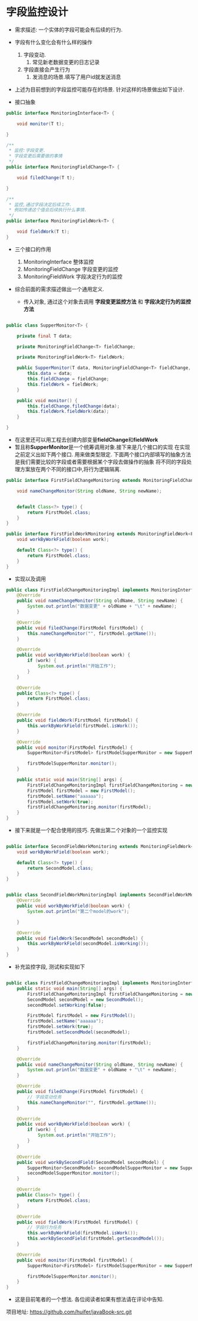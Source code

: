 # 字段监控设计
- 需求描述: 一个实体的字段可能会有后续的行为.

- 字段有什么变化会有什么样的操作
    1. 字段变动.
        1. 常见新老数据变更的日志记录
    2. 字段直接会产生行为
        1. 发消息的场景.填写了用户id就发送消息
        
- 上述为目前想到的字段监控可能存在的场景. 针对这样的场景做出如下设计.

- 接口抽象


```java
public interface MonitoringInterface<T> {

	void monitor(T t);

}

/**
 * 监控:字段变更.
 * 字段变更后需要做的事情
 */
public interface MonitoringFieldChange<T> {

	void filedChange(T t);

}

/**
 * 监控,通过字段决定后续工作.
 * 例如传递这个值会后续执行什么事情.
 */
public interface MonitoringFieldWork<T> {

	void fieldWork(T t);
}

```


- 三个接口的作用
    1. MonitoringInterface 整体监控
    1. MonitoringFieldChange 字段变更的监控
    1. MonitoringFieldWork 字段决定行为的监控
    
    
    
- 综合前面的需求描述做出一个通用定义. 
    - 传入对象, 通过这个对象去调用 **字段变更监控方法** 和 **字段决定行为的监控方法**
    
    
    
```java

public class SupperMonitor<T> {

	private final T data;

	private MonitoringFieldChange<T> fieldChange;

	private MonitoringFieldWork<T> fieldWork;

	public SupperMonitor(T data, MonitoringFieldChange<T> fieldChange, MonitoringFieldWork<T> fieldWork) {
		this.data = data;
		this.fieldChange = fieldChange;
		this.fieldWork = fieldWork;
	}

	public void monitor() {
		this.fieldChange.filedChange(data);
		this.fieldWork.fieldWork(data);
	}

}

```



- 在这里还可以用工程去创建内部变量**fieldChange**和**fieldWork**
- 暂且称**SupperMonitor**是一个统筹调用对象.接下来是几个接口的实现
    在实现之前定义出如下两个接口. 用来做类型限定. 
    下面两个接口内部填写的抽象方法是我们需要比较的字段或者需要根据某个字段去做操作的抽象
    将不同的字段处理方案放在两个不同的接口中,将行为逻辑隔离.


```java
public interface FirstFieldChangeMonitoring extends MonitoringFieldChange<FirstModel> {

	void nameChangeMonitor(String oldName, String newName);


	default Class<?> type() {
		return FirstModel.class;
	}
}

public interface FirstFieldWorkMonitoring extends MonitoringFieldWork<FirstModel> {
	void workByWorkField(boolean work);

	default Class<?> type() {
		return FirstModel.class;
	}
}

```


- 实现以及调用


```java
public class FirstFieldChangeMonitoringImpl implements MonitoringInterface<FirstModel>, FirstFieldWorkMonitoring, FirstFieldChangeMonitoring {
	@Override
	public void nameChangeMonitor(String oldName, String newName) {
		System.out.println("数据变更" + oldName + "\t" + newName);
	}

	@Override
	public void filedChange(FirstModel firstModel) {
		this.nameChangeMonitor("", firstModel.getName());
	}

	@Override
	public void workByWorkField(boolean work) {
		if (work) {
			System.out.println("开始工作");
		}
	}

	@Override
	public Class<?> type() {
		return FirstModel.class;
	}

	@Override
	public void fieldWork(FirstModel firstModel) {
		this.workByWorkField(firstModel.isWork());
	}

	@Override
	public void monitor(FirstModel firstModel) {
		SupperMonitor<FirstModel> firstModelSupperMonitor = new SupperMonitor<>(firstModel, this, this);

		firstModelSupperMonitor.monitor();
	}

	public static void main(String[] args) {
		FirstFieldChangeMonitoringImpl firstFieldChangeMonitoring = new FirstFieldChangeMonitoringImpl();
		FirstModel firstModel = new FirstModel();
		firstModel.setName("aaaaaa");
		firstModel.setWork(true);
		firstFieldChangeMonitoring.monitor(firstModel);
	}
}

```


- 接下来就是一个配合使用的技巧. 
    先做出第二个对象的一个监控实现
    
    
    
```java

public interface SecondFieldWorkMonitoring extends MonitoringFieldWork<SecondModel> {
	void workByWorkField(boolean work);

	default Class<?> type() {
		return SecondModel.class;
	}
}


public class SecondFieldWorkMonitoringImpl implements SecondFieldWorkMonitoring {
	@Override
	public void workByWorkField(boolean work) {
		System.out.println("第二个model的work");

	}

	@Override
	public void fieldWork(SecondModel secondModel) {
		this.workByWorkField(secondModel.isWorking());
	}
}

```

- 补充监控字段, 测试和实现如下

```java

public class FirstFieldChangeMonitoringImpl implements MonitoringInterface<FirstModel>, FirstFieldWorkMonitoring, FirstFieldChangeMonitoring {
	public static void main(String[] args) {
		FirstFieldChangeMonitoringImpl firstFieldChangeMonitoring = new FirstFieldChangeMonitoringImpl();
		SecondModel secondModel = new SecondModel();
		secondModel.setWorking(false);

		FirstModel firstModel = new FirstModel();
		firstModel.setName("aaaaaa");
		firstModel.setWork(true);
		firstModel.setSecondModel(secondModel);

		firstFieldChangeMonitoring.monitor(firstModel);
	}

	@Override
	public void nameChangeMonitor(String oldName, String newName) {
		System.out.println("数据变更" + oldName + "\t" + newName);
	}

	@Override
	public void filedChange(FirstModel firstModel) {
		// 字段变动任务
		this.nameChangeMonitor("", firstModel.getName());
	}

	@Override
	public void workByWorkField(boolean work) {
		if (work) {
			System.out.println("开始工作");
		}
	}

	@Override
	public void workBySecondField(SecondModel secondModel) {
		SupperMonitor<SecondModel> secondModelSupperMonitor = new SupperMonitor<>(secondModel);
		secondModelSupperMonitor.monitor();
	}

	@Override
	public Class<?> type() {
		return FirstModel.class;
	}

	@Override
	public void fieldWork(FirstModel firstModel) {
		// 字段行为任务
		this.workByWorkField(firstModel.isWork());
		this.workBySecondField(firstModel.getSecondModel());
	}

	@Override
	public void monitor(FirstModel firstModel) {
		SupperMonitor<FirstModel> firstModelSupperMonitor = new SupperMonitor<>(firstModel, this, this);

		firstModelSupperMonitor.monitor();
	}
}


```


- 这是目前笔者的一个想法. 各位阅读者如果有想法请在评论中告知. 

项目地址: https://github.com/huifer/javaBook-src.git 